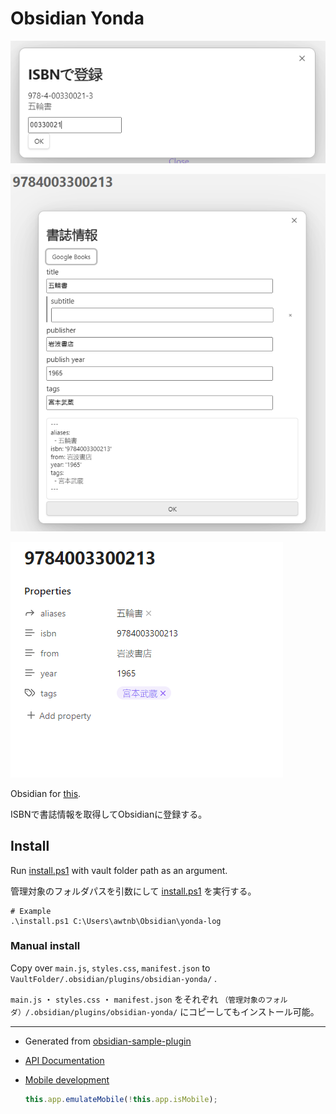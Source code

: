 # Obsidian Yonda

![img](./images/img-register.png)

![img](./images/img-generate.png)

![img](./images/img-result.png)

Obsidian for [this](https://github.com/AWtnb/bookscrap).

ISBNで書誌情報を取得してObsidianに登録する。

## Install

Run [install.ps1](install.ps1) with vault folder path as an argument.

管理対象のフォルダパスを引数にして [install.ps1](install.ps1) を実行する。

```
# Example
.\install.ps1 C:\Users\awtnb\Obsidian\yonda-log
```

### Manual install

Copy over `main.js`, `styles.css`, `manifest.json` to `VaultFolder/.obsidian/plugins/obsidian-yonda/` .

`main.js` ・ `styles.css` ・ `manifest.json` をそれぞれ `（管理対象のフォルダ）/.obsidian/plugins/obsidian-yonda/` にコピーしてもインストール可能。

---

- Generated from [obsidian-sample-plugin](https://github.com/obsidianmd/obsidian-sample-plugin)
- [API Documentation](https://github.com/obsidianmd/obsidian-api)
- [Mobile development](https://docs.obsidian.md/Plugins/Getting+started/Mobile+development)

    ```JavaScript
    this.app.emulateMobile(!this.app.isMobile);
    ```

